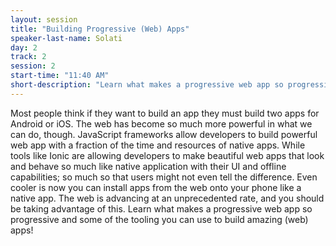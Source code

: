```yaml
---
layout: session
title: "Building Progressive (Web) Apps"
speaker-last-name: Solati
day: 2
track: 2
session: 2
start-time: "11:40 AM"
short-description: "Learn what makes a progressive web app so progressive and some of the tooling."
---
```


Most people think if they want to build an app they must build two apps for Android or iOS. The web has become so much more powerful in what we can do, though. JavaScript frameworks allow developers to build powerful web app with a fraction of the time and resources of native apps. While tools like Ionic are allowing developers to make beautiful web apps that look and behave so much like native application with their UI and offline capabilities; so much so that users might not even tell the difference. Even cooler is now you can install apps from the web onto your phone like a native app. The web is advancing at an unprecedented rate, and you should be taking advantage of this. Learn what makes a progressive web app so progressive and some of the tooling you can use to build amazing (web) apps! 